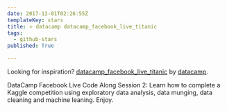 ```yaml
---
date: 2017-12-01T02:26:55Z
templateKey: stars
title: ⭐ datacamp datacamp_facebook_live_titanic
tags:
  - github-stars
published: True

---
```


Looking for inspiration? [datacamp_facebook_live_titanic](https://github.com/datacamp/datacamp_facebook_live_titanic) by [datacamp](https://github.com/datacamp).

DataCamp Facebook Live Code Along Session 2: Learn how to complete a Kaggle competition using exploratory data analysis, data munging, data cleaning and machine leaning. Enjoy.

